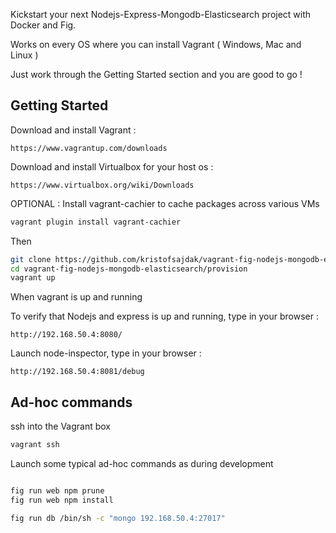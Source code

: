 

Kickstart your next Nodejs-Express-Mongodb-Elasticsearch project with Docker and Fig.

Works on every OS where you can install Vagrant ( Windows, Mac and Linux )

Just work through the Getting Started section and you are good to go !


Getting Started
---------------

Download and install Vagrant :
```
https://www.vagrantup.com/downloads
```

Download and install Virtualbox for your host os :
```
https://www.virtualbox.org/wiki/Downloads
```

OPTIONAL : Install vagrant-cachier to cache packages across various VMs
```bash
vagrant plugin install vagrant-cachier
```

Then
```bash
git clone https://github.com/kristofsajdak/vagrant-fig-nodejs-mongodb-elasticsearch
cd vagrant-fig-nodejs-mongodb-elasticsearch/provision
vagrant up
```

When vagrant is up and running

To verify that Nodejs and express is up and running, type in your browser :
```
http://192.168.50.4:8080/
```

Launch node-inspector, type in your browser :
```
http://192.168.50.4:8081/debug
```

Ad-hoc commands
---------------

ssh into the Vagrant box
```bash
vagrant ssh
```

Launch some typical ad-hoc commands as during development
```bash

fig run web npm prune
fig run web npm install

fig run db /bin/sh -c "mongo 192.168.50.4:27017"
```
